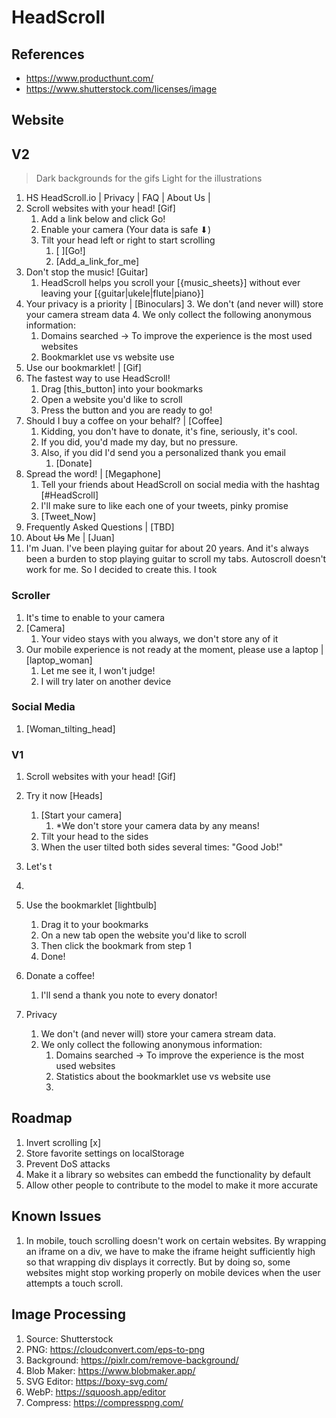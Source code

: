 # HeadScroll

## References

- https://www.producthunt.com/
- https://www.shutterstock.com/licenses/image

## Website

## V2

> Dark backgrounds for the gifs
> Light for the illustrations

1. HS HeadScroll.io            | Privacy | FAQ | About Us |
2. Scroll websites with your head! [Gif]
   1. Add a link below and click Go!
   2. Enable your camera (Your data is safe ⬇)
   3. Tilt your head left or right to start scrolling
      1. [               ][Go!]
      2. [Add_a_link_for_me]
3. Don't stop the music! [Guitar]
   1. HeadScroll helps you scroll your [{music_sheets}] without ever leaving your [{guitar|ukele|flute|piano}]
4. Your privacy is a priority | [Binoculars]
   3. We don't (and never will) store your camera stream data
   4. We only collect the following anonymous information:
      1. Domains searched -> To improve the experience is the most used websites
      2. Bookmarklet use vs website use
5. Use our bookmarklet! | [Gif]
6. The fastest way to use HeadScroll!
   1. Drag [this_button] into your bookmarks
   2. Open a website you'd like to scroll
   3. Press the button and you are ready to go!
7. Should I buy a coffee on your behalf? | [Coffee]
   1. Kidding, you don't have to donate, it's fine, seriously, it's cool.
   2. If you did, you'd made my day, but no pressure.
   3. Also, if you did I'd send you a personalized thank you email
      1. [Donate]
8. Spread the word! | [Megaphone]
   1. Tell your friends about HeadScroll on social media with the hashtag [#HeadScroll]
   2. I'll make sure to like each one of your tweets, pinky promise
   3. [Tweet_Now]
9. Frequently Asked Questions | [TBD]
10. About ~~Us~~ Me | [Juan]
   1.  I'm Juan. I've been playing guitar for about 20 years. And it's always been a burden to stop playing guitar to scroll my tabs. Autoscroll doesn't work for me. So I decided to create this. I took 

### Scroller

1. It's time to enable to your camera
2. [Camera]
   1. Your video stays with you always, we don't store any of it
3. Our mobile experience is not ready at the moment, please use a laptop | [laptop_woman] 
   1. Let me see it, I won't judge!
   2. I will try later on another device

### Social Media

1. [Woman_tilting_head]

<!-- 3. Tips for a better experience | [Don't_show_again]
   1. Put your camera in front of you
   2. Avoid tilting your head unless you  -->
<!-- 4. Tilt your head left and right to scroll the website | [woman_tilting] -->

### V1

1. Scroll websites with your head! [Gif]
2. Try it now [Heads]
   1. [Start your camera]
      1. *We don't store your camera data by any means!
   2. Tilt your head to the sides
   3. When the user tilted both sides several times: "Good Job!" 
3. Let's t

4. 
5. Use the bookmarklet [lightbulb]
   1. Drag it to your bookmarks
   2. On a new tab open the website you'd like to scroll
   3. Then click the bookmark from step 1
   4. Done!
6. Donate a coffee!
   1. I'll send a thank you note to every donator!
7. Privacy
   1. We don't (and never will) store your camera stream data.
   2. We only collect the following anonymous information:
      1. Domains searched -> To improve the experience is the most used websites
      2. Statistics about the bookmarklet use vs website use
      3. 

## Roadmap

1. Invert scrolling [x]
1. Store favorite settings on localStorage
2. Prevent DoS attacks
3. Make it a library so websites can embedd the functionality by default
4. Allow other people to contribute to the model to make it more accurate

## Known Issues

1. In mobile, touch scrolling doesn't work on certain websites. By wrapping an iframe on a div, we have to make the iframe height sufficiently high so that wrapping div displays it correctly. But by doing so, some websites might stop working properly on mobile devices when the user attempts a touch scroll.

## Image Processing

1. Source: Shutterstock
2. PNG: https://cloudconvert.com/eps-to-png
3. Background: https://pixlr.com/remove-background/
4. Blob Maker: https://www.blobmaker.app/
5. SVG Editor: https://boxy-svg.com/
6. WebP: https://squoosh.app/editor
7. Compress: https://compresspng.com/